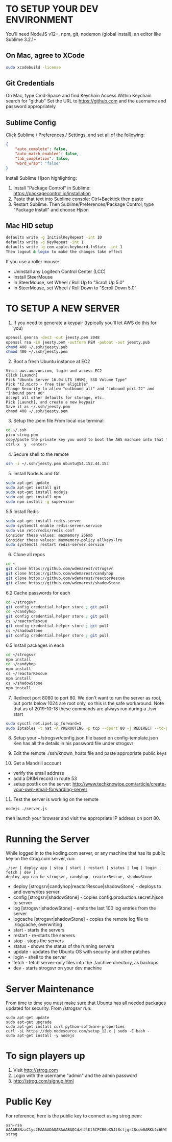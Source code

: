 # TO SETUP YOUR DEV ENVIRONMENT

You'll need NodeJS v12+, npm, git, nodemon (global install), an editor like Sublime 3.2.1+

## On Mac, agree to XCode
```bash
sudo xcodebuild -license
```

## Git Credentials
On Mac, type Cmd-Space and find Keychain Access
Within Keychain search for "github"
Set the URL to https://github.com and the username and password appropriately

## Sublime Config
Click Sublime / Preferences / Settings, and set all of the following:
```json
{
	"auto_complete": false,
	"auto_match_enabled": false,
	"tab_completion": false,
	"word_wrap": "false"
}

```

Install Sublime Hjson highlighting:
1. Install "Package Control" in Sublime: https://packagecontrol.io/installation
2. Paste that text into Sublime console: Ctrl+Backtick then paste
3. Restart Sublime. Then Sublime/Preferences/Package Control; type "Package Install" and choose Hjson

## Mac HID setup
```bash
defaults write -g InitialKeyRepeat -int 10
defaults write -g KeyRepeat -int 1
defaults write -g com.apple.keyboard.fnState -int 1
Then logout & login to make the changes take effect
```
If you use a roller mouse:
* Uninstall any Logitech Control Center (LCC)
* Install SteerMouse
* In SteerMouse, set Wheel / Roll Up to "Scroll Up 5.0"
* In SteerMouse, set Wheel / Roll Down to "Scroll Down 5.0"

# TO SETUP A NEW SERVER

1. If you need to generate a keypair (typically you'll let AWS do this for you)
```bash
openssl genrsa -des3 -out jeesty.pem 2048
openssl rsa -in jeesty.pem -outform PEM -pubout -out jeesty.pub
chmod 400 ~/.ssh/jeesty.pub
chmod 400 ~/.ssh/jeesty.pem
```

2. Boot a fresh Ubuntu instance at EC2
```
Visit aws.amazon.com, login and access EC2
Click [Launch]
Pick "Ubuntu Server 16.04 LTS (HVM), SSD Volume Type"
Pick "t2.micro - free tier eligible"
Change Security to allow "outbound all" and "inbound port 22" and "inbound port 80"
Accept all other defaults for storage, etc.
Pick [Launch], and create a new keypair
Save it as ~/.ssh/jeesty.pem
chmod 400 ~/.ssh/jeesty.pem
```

3. Setup the .pem file
From local osx terminal:
```bash
cd ~/.ssh
pico strog.pem
copy/paste the private key you used to boot the AWS machine into that file
ctrl-x  y  <enter>
```

4. Secure shell to the remote
```bash
ssh -i ~/.ssh/jeesty.pem ubuntu@54.152.44.153
```

5. Install NodeJs and Git
```bash
sudo apt-get update
sudo apt-get install git
sudo apt-get install nodejs
sudo apt-get install npm
sudo npm install -g supervisor
```

5.5 Install Redis
```bash
sudo apt-get install redis-server
sudo systemctl enable redis-server.service
sudo vim /etc/redis/redis.conf
Consider these values: maxmemory 256mb
Consider these values: maxmemory-policy allkeys-lru
sudo systemctl restart redis-server.service
```

6. Clone all repos
```bash
cd ~
git clone https://github.com/wdemarest/strogsvr
git clone https://github.com/wdemarest/candyhop
git clone https://github.com/wdemarest/reactorRescue
git clone https://github.com/wdemarest/shadowStone
```

6.2 Cache passwords for each
```bash
cd ~/strogsvr
git config credential.helper store ; git pull
cd ~/candyhop
git config credential.helper store ; git pull
cs ~/reactorRescue
git config credential.helper store ; git pull
cs ~/shadowStone
git config credential.helper store ; git pull
```

6.5 Install packages in each
```bash
cd ~/strogsvr
npm install
cd ~/candyhop
npm install
cs ~/reactorRescue
npm install
cs ~/shadowStone
npm install
```

7. Redirect port 8080 to port 80. We don't want to run the server as root, but ports below 1024 are root only, so this is the safe workaround.
Note that as of 2019-10-18 these commands are always run during a ./svr start
```bash
sudo sysctl net.ipv4.ip_forward=1
sudo iptables -t nat -A PREROUTING -p tcp --dport 80 -j REDIRECT --to-port 8080
```

8. Setup your ~/strogsvr/config.json file based on config-template.json
Ken has all the details in his password file under strogsvr

9. Edit the remote ./ssh/known_hosts file and paste appropriate public keys

10. Get a Mandrill account
   - verify the email address
   - add a DKIM record in route 53
- setup postfix on the server:
   http://www.techknowjoe.com/article/create-your-own-email-forwarding-server

11. Test the server is working on the remote
```
nodejs ./server.js
```
then launch your browser and visit the appropriate IP address on port 80.

# Running the Server

While logged in to the koding.com server, or any machine that has its public key on
the strog.com server, run:

    ./svr [ deploy app | stop | start | restart | status | log | login | fetch | dev ]
    deploy app can be strogsvr, candyhop, reactorRescue, shadowStone

* deploy   [strogsrv|candyhop|reactorRescue|shadowStone]  - deploys to and overwrites server
* config   [strogsrv|shadowStone]  - copies config.production.secret.hjson to server
* log      [strogsvr|shadowStone]  - emits the last 100 log entries from the server
* logcache [strogsvr|shadowStone]  - copies the remote log file to ./logcache, overwriting
* start    - starts the servers
* restart  - re-starts the servers
* stop     - stops the servers
* status   - shows the status of the running servers
* update   - updates the Ubuntu OS with security and other patches
* login    - shell to the server
* fetch    - fetch server-only files into the ./archive directory, as backups
* dev      - starts strogsvr on your dev machine

# Server Maintenance
From time to time you must make sure that Ubuntu has all needed packages updated for security.
From /strogsvr run:
```
sudo apt-get update
sudo apt-get upgrade
sudo apt-get install curl python-software-properties
curl -sL https://deb.nodesource.com/setup_12.x | sudo -E bash -
sudo apt-get install -y nodejs
```

# To sign players up

1. Visit http://strog.com
2. Login with the username "admin" and the admin password
3. http://strog.com/signup.html

# Public Key

For reference, here is the public key to connect using strog.pem:
```
ssh-rsa AAAAB3NzaC1yc2EAAAADAQABAAABAQCdzhJlKt5CPCB0oX5Jt8ctjgr2Scdw0ARKb4c6hW3rqHzGU8K7q+W4ulVIGJzrCB5o1lVvcfzEPu37rdon1VngZMHAhEtf5SyNxIbOBqXrCpge2UvMUDW8fxOez1O+pVotx4IYoC1jzwfJEWD6LFmGUuKVxTxbkUCNmPiosECGBMEHvrsOWsFL9vUXhp/WrnMPP/KGCMN6Wm0W1kxlv8ISp6tQ8Zi3u4by0C+5FSKW7Ta5Z9EzdxKRMVyPw0Kw3Y9QiLYEoSkM5B3UcXtK+eCL2AR8nE/ul/kRdG/QfDrW3Bf+QDX5MClCVXtk0qIn7q/U65kr4embszEwOBzB8BAB strog
```
